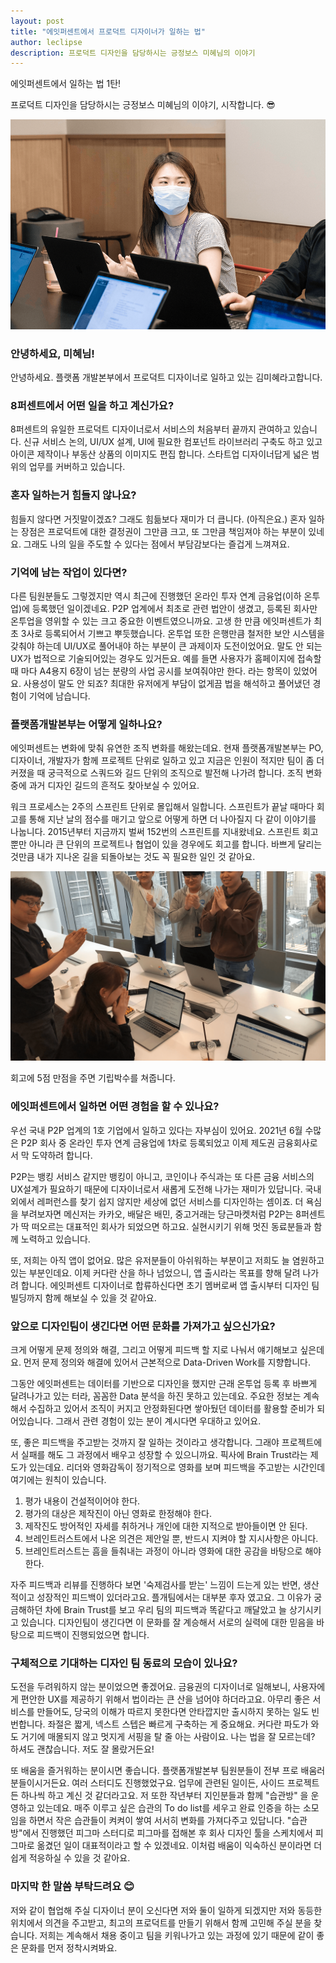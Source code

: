 ```yaml
---
layout: post
title: "에잇퍼센트에서 프로덕트 디자이너가 일하는 법"
author: leclipse
description: 프로덕트 디자인을 담당하시는 긍정보스 미혜님의 이야기
---
```

에잇퍼센트에서 일하는 법 1탄!

프로덕트 디자인을 담당하시는 긍정보스 미혜님의 이야기, 시작합니다. 😎

![미혜님](/images/interview1-1.png)

### 안녕하세요, 미혜님!

안녕하세요. 플랫폼 개발본부에서 프로덕트 디자이너로 일하고 있는 김미혜라고합니다.



### 8퍼센트에서 어떤 일을 하고 계신가요?

8퍼센트의 유일한 프로덕트 디자이너로서 서비스의 처음부터 끝까지 관여하고 있습니다. 신규 서비스 논의, UI/UX 설계, UI에 필요한 컴포넌트 라이브러리 구축도 하고 있고 아이콘 제작이나 부동산 상품의 이미지도 편집 합니다. 스타트업 디자이너답게 넓은 범위의 업무를 커버하고 있습니다.



### 혼자 일하는거 힘들지 않나요?

힘들지 않다면 거짓말이겠죠? 그래도 힘듦보다 재미가 더 큽니다. (아직은요.) 혼자 일하는 장점은 프로덕트에 대한 결정권이 그만큼 크고, 또 그만큼 책임져야 하는 부분이 있네요. 그래도 나의 일을 주도할 수 있다는 점에서 부담감보다는 즐겁게 느껴져요.



### 기억에 남는 작업이 있다면?

다른 팀원분들도 그렇겠지만 역시 최근에 진행했던 온라인 투자 연계 금융업(이하 온투업)에 등록했던 일이겠네요. P2P 업계에서 최초로 관련 법안이 생겼고, 등록된 회사만 온투업을 영위할 수 있는 크고 중요한 이벤트였으니까요. 고생 한 만큼 에잇퍼센트가 최초 3사로 등록되어서 기쁘고 뿌듯했습니다. 온투업 또한 은행만큼 철저한 보안 시스템을 갖춰야 하는데 UI/UX로 풀어내야 하는 부분이 큰 과제이자 도전이었어요. 말도 안 되는 UX가 법적으로 기술되어있는 경우도 있거든요. 예를 들면 사용자가 홈페이지에 접속할 때 마다 A4용지 6장이 넘는 분량의 사업 공시를 보여줘야만 한다. 라는 항목이 있었어요. 사용성이 말도 안 되죠? 최대한 유저에게 부담이 없게끔 법을 해석하고 풀어냈던 경험이 기억에 남습니다.



### 플랫폼개발본부는 어떻게 일하나요?

에잇퍼센트는 변화에 맞춰 유연한 조직 변화를 해왔는데요. 현재 플랫폼개발본부는 PO, 디자이너, 개발자가 함께 프로젝트 단위로 일하고 있고 지금은 인원이 적지만 팀이 좀 더 커졌을 때 궁극적으로 스쿼드와 길드 단위의 조직으로 발전해 나가려 합니다. 조직 변화 중에 과거 디자인 길드의 흔적도 찾아보실 수 있어요.

워크 프로세스는 2주의 스프린트 단위로 몰입해서 일합니다. 스프린트가 끝날 때마다 회고를 통해 지난 날의 점수를 매기고 앞으로 어떻게 하면 더 나아질지 다 같이 이야기를 나눕니다. 2015년부터 지금까지 벌써 152번의 스프린트를 지내왔네요. 스프린트 회고뿐만 아니라 큰 단위의 프로젝트나 협업이 있을 경우에도 회고를 합니다. 바쁘게 달리는 것만큼 내가 지나온 길을 되돌아보는 것도 꼭 필요한 일인 것 같아요.

![박수 받는 미혜님](/images/interview1-2.png)

회고에 5점 만점을 주면 기립박수를 쳐줍니다.



### 에잇퍼센트에서 일하면 어떤 경험을 할 수 있나요?

우선 국내 P2P 업계의 1호 기업에서 일하고 있다는 자부심이 있어요. 2021년 6월 수많은 P2P 회사 중 온라인 투자 연계 금융업에 1차로 등록되었고 이제 제도권 금융회사로서 막 도약하려 합니다.

P2P는 뱅킹 서비스 같지만 뱅킹이 아니고, 코인이나 주식과는 또 다른 금융 서비스의 UX설계가 필요하기 때문에 디자이너로서 새롭게 도전해 나가는 재미가 있답니다. 국내외에서 레퍼런스를 찾기 쉽지 않지만 세상에 없던 서비스를 디자인하는 셈이죠. 더 욕심을 부려보자면 메신저는 카카오, 배달은 배민, 중고거래는 당근마켓처럼 P2P는 8퍼센트가 딱 떠오르는 대표적인 회사가 되었으면 하고요. 실현시키기 위해 멋진 동료분들과 함께 노력하고 있습니다.

또, 저희는 아직 앱이 없어요. 많은 유저분들이 아쉬워하는 부분이고 저희도 늘 염원하고 있는 부분인데요. 이제 커다란 산을 하나 넘었으니, 앱 출시라는 목표를 향해 달려 나가려 합니다. 에잇퍼센트 디자이너로 합류하신다면 초기 멤버로써 앱 출시부터 디자인 팀 빌딩까지 함께 해보실 수 있을 것 같아요.



### 앞으로 디자인팀이 생긴다면 어떤 문화를 가져가고 싶으신가요?

크게 어떻게 문제 정의와 해결, 그리고 어떻게 피드백 할 지로 나눠서 얘기해보고 싶은데요. 먼저 문제 정의와 해결에 있어서 근본적으로 Data-Driven Work를 지향합니다.

그동안 에잇퍼센트는 데이터를 기반으로 디자인을 했지만 근래 온투업 등록 후 바쁘게 달려나가고 있는 터라, 꼼꼼한 Data 분석을 하진 못하고 있는데요. 주요한 정보는 계속해서 수집하고 있어서 조직이 커지고 안정화된다면 쌓아뒀던 데이터를 활용할 준비가 되어있습니다. 그래서 관련 경험이 있는 분이 계시다면 우대하고 있어요.

또, 좋은 피드백을 주고받는 것까지 잘 일하는 것이라고 생각합니다. 그래야 프로젝트에서 실패를 해도 그 과정에서 배우고 성장할 수 있으니까요. 픽사에 Brain Trust라는 제도가 있는데요. 리더와 영화감독이 정기적으로 영화를 보며 피드백을 주고받는 시간인데 여기에는 원칙이 있습니다.

1. 평가 내용이 건설적이어야 한다.
2. 평가의 대상은 제작진이 아닌 영화로 한정해야 한다.
3. 제작진도 방어적인 자세를 취하거나 개인에 대한 지적으로 받아들이면 안 된다.
4. 브레인트러스트에서 나온 의견은 제안일 뿐, 반드시 지켜야 할 지시사항은 아니다.
5. 브레인트러스트는 흠을 들춰내는 과정이 아니라 영화에 대한 공감을 바탕으로 해야 한다.

자주 피드백과 리뷰를 진행하다 보면 '숙제검사를 받는' 느낌이 드는게 있는 반면, 생산적이고 성장적인 피드백이 있더라고요. 플개팀에서는 대부분 후자 였고요. 그 이유가 궁금해하던 차에 Brain Trust를 보고 우리 팀의 피드백과 똑같다고 깨달았고 늘 상기시키고 있습니다. 디자인팀이 생긴다면 이 문화를 잘 계승해서 서로의 실력에 대한 믿음을 바탕으로 피드백이 진행되었으면 합니다.



### 구체적으로 기대하는 디자인 팀 동료의 모습이 있나요?

도전을 두려워하지 않는 분이었으면 좋겠어요. 금융권의 디자이너로 일해보니, 사용자에게 편안한 UX를 제공하기 위해서 법이라는 큰 산을 넘어야 하더라고요. 아무리 좋은 서비스를 만들어도, 당국의 이해가 따르지 못한다면 안타깝지만 출시하지 못하는 일도 빈번합니다. 좌절은 짧게, 넥스트 스텝은 빠르게 구축하는 게 중요해요. 커다란 파도가 와도 거기에 매몰되지 않고 멋지게 서핑을 탈 줄 아는 사람이요. 나는 법을 잘 모르는데? 하셔도 괜찮습니다. 저도 잘 몰랐거든요!

또 배움을 즐거워하는 분이시면 좋습니다. 플랫폼개발본부 팀원분들이 전부 프로 배움러분들이시거든요. 여러 스터디도 진행했었구요. 업무에 관련된 일이든, 사이드 프로젝트든 하나씩 하고 계신 것 같더라고요. 저 또한 작년부터 지인분들과 함께 "습관방" 을 운영하고 있는데요. 매주 이루고 싶은 습관의 To do list를 세우고 완료 인증을 하는 소모임을 하면서 작은 습관들이 켜켜이 쌓여 서서히 변화를 가져다주고 있답니다. "습관방"에서 진행했던 피그마 스터디로 피그마를 접해본 후 회사 디자인 툴을 스케치에서 피그마로 옮겼던 일이 대표적이라고 할 수 있겠네요. 이처럼 배움이 익숙하신 분이라면 더 쉽게 적응하실 수 있을 것 같아요.



### 마지막 한 말씀 부탁드려요 😊

저와 같이 협업해 주실 디자이너 분이 오신다면 저와 둘이 일하게 되겠지만 저와 동등한 위치에서 의견을 주고받고, 최고의 프로덕트를 만들기 위해서 함께 고민해 주실 분을 찾습니다. 저희는 계속해서 채용 중이고 팀을 키워나가고 있는 과정에 있기 때문에 같이 좋은 문화를 먼저 정착시켜봐요.